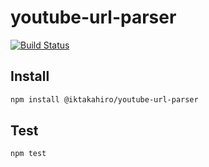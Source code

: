 # youtube-url-parser

[![Build Status](https://travis-ci.org/iktakahiro/youtube-url-parser.svg?branch=master)](https://travis-ci.org/iktakahiro/youtube-url-parser)

## Install

```bash
npm install @iktakahiro/youtube-url-parser
```

## Test

```bash
npm test
```
